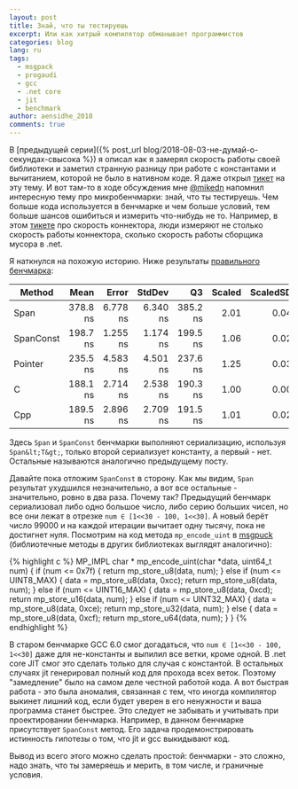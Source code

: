 ```yaml
---
layout: post
title: Знай, что ты тестируешь
excerpt: Или как хитрый компилятор обманывает программистов
categories: blog
lang: ru
tags:
  - msgpack
  - progaudi
  - gcc
  - .net core
  - jit
  - benchmark
author: aensidhe_2018
comments: true
---
```


В [предыдущей серии]({% post_url blog/2018-08-03-не-думай-о-секундах-свысока %}) я описал как я замерял скорость работы своей библиотеки и заметил странную разницу при работе с константами и вычитанием, которой не было в нативном коде. Я даже открыл [тикет](https://github.com/dotnet/coreclr/issues/19355) на эту тему. И вот там-то в ходе обсуждения мне [@mikedn](https://github.com/mikedn) напомнил интересную тему про микробенчмарки: знай, что ты тестируешь. Чем больше кода используется в бенчмарке и чем больше условий, тем больше шансов ошибиться и измерить что-нибудь не то. Например, в этом [тикете](https://github.com/progaudi/progaudi.tarantool/issues/127) про скорость коннектора, люди измеряют не столько скорость работы коннектора, сколько скорость работы сборщика мусора в .net.

Я наткнулся на похожую историю. Ниже результаты [правильного бенчмарка](https://github.com/aensidhe/dotnet-core-minus-regression/blob/minus-benchmark/reproduction/Program.cs):

   Method |     Mean |    Error |   StdDev |       Q3 | Scaled | ScaledSD | Allocated |
--------- |---------:|---------:|---------:|---------:|-------:|---------:|----------:|
     Span | 378.8 ns | 6.778 ns | 6.340 ns | 385.2 ns |   2.01 |     0.04 |       0 B |
SpanConst | 198.7 ns | 1.255 ns | 1.174 ns | 199.5 ns |   1.06 |     0.02 |       0 B |
  Pointer | 235.5 ns | 4.583 ns | 4.501 ns | 237.6 ns |   1.25 |     0.03 |       0 B |
        C | 188.1 ns | 2.714 ns | 2.538 ns | 190.3 ns |   1.00 |     0.00 |       0 B |
      Cpp | 189.5 ns | 2.896 ns | 2.709 ns | 191.5 ns |   1.01 |     0.02 |       0 B |

Здесь `Span` и `SpanConst` бенчмарки выполняют сериализацию, используя `Span&lt;T&gt;`, только второй сериализует константу, а первый - нет. Остальные называются аналогично предыдущему посту.

Давайте пока отложим `SpanConst` в сторону. Как мы видим, `Span` результат ухудшился незначительно, а вот все остальные - значительно, ровно в два раза. Почему так? Предыдущий бенчмарк сериализовал либо одно большое число, либо серию больших чисел, но все они лежат в отрезке `num ∈ [1<<30 - 100, 1<<30]`. А новый берёт число 99000 и на каждой итерации вычитает одну тысячу, пока не достигнет нуля. Посмотрим на код метода `mp_encode_uint` в [msgpuck](https://github.com/rtsisyk/msgpuck/blob/3b8f3e59b62d74f0198e01cbec0beb9c6a3082fb/msgpuck.h#L1378) (библиотечные методы в других библиотеках выглядят аналогично):

{% highlight c %}
MP_IMPL char *
mp_encode_uint(char *data, uint64_t num)
{
    if (num <= 0x7f) {
        return mp_store_u8(data, num);
    } else if (num <= UINT8_MAX) {
        data = mp_store_u8(data, 0xcc);
        return mp_store_u8(data, num);
    } else if (num <= UINT16_MAX) {
        data = mp_store_u8(data, 0xcd);
        return mp_store_u16(data, num);
    } else if (num <= UINT32_MAX) {
        data = mp_store_u8(data, 0xce);
        return mp_store_u32(data, num);
    } else {
        data = mp_store_u8(data, 0xcf);
        return mp_store_u64(data, num);
    }
}
{% endhighlight %}

В старом бенчмарке GCC 6.0 смог догадаться, что `num ∈ [1<<30 - 100, 1<<30]` даже для не-константы и выпилил все ветки, кроме одной. В .net core JIT смог это сделать только для случая с константой. В остальных случаях jit генерировал полный код для прохода всех веток. Поэтому "замедление" было на самом деле честной работой кода. А вот быстрая работа - это была аномалия, связанная с тем, что иногда компилятор выкинет лишний код, если будет уверен в его ненужности и ваша программа станет быстрее. Это следует не забывать и учитывать при проектировании бенчмарка. Например, в данном бенчмарке присутствует `SpanConst` метод. Его задача продемонстрировать истинность гипотезы о том, что jit и gcc выкидывают код.

Вывод из всего этого можно сделать простой: бенчмарки - это сложно, надо знать, что ты замеряешь и мерить, в том числе, и граничные условия.
